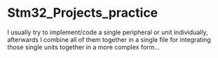 # Stm32_Projects_practice
I usually try to implement/code a single peripheral or unit individually, afterwards I combine all of them together in a single file for integrating those single units together in a more complex form...
